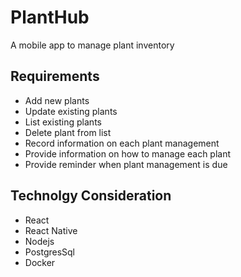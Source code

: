 # PlantHub
A mobile app to manage plant inventory

## Requirements
- Add new plants
- Update existing plants
- List existing plants
- Delete plant from list
- Record information on each plant management
- Provide information on how to manage each plant
- Provide reminder when plant management is due

## Technolgy Consideration
- React
- React Native
- Nodejs
- PostgresSql
- Docker
